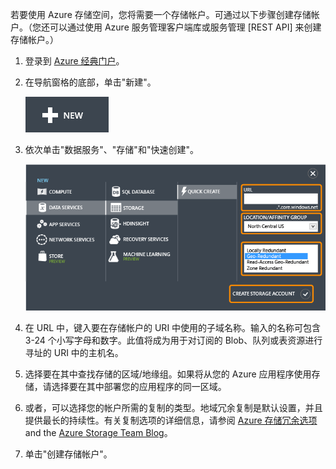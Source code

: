 若要使用 Azure 存储空间，您将需要一个存储帐户。可通过以下步骤创建存储帐户。（您还可以通过使用 Azure 服务管理客户端库或服务管理 [REST API] 来创建存储帐户。）

1.  登录到 [Azure 经典门户]。

2.  在导航窗格的底部，单击"新建"。

	![+new][plus-new]

3.  依次单击"数据服务"、"存储"和"快速创建"。

	![快速创建对话框 ][quick-create-storage]

4.  在 URL 中，键入要在存储帐户的 URI 中使用的子域名称。输入的名称可包含 3-24 个小写字母和数字。此值将成为用于对订阅的 Blob、队列或表资源进行寻址的 URI 中的主机名。

5.  选择要在其中查找存储的区域/地缘组。如果将从您的 Azure 应用程序使用存储，请选择要在其中部署您的应用程序的同一区域。

6. 或者，可以选择您的帐户所需的复制的类型。地域冗余复制是默认设置，并且提供最长的持续性。有关复制选项的详细信息，请参阅 [Azure 存储冗余选项](http://msdn.microsoft.com/zh-cn/library/azure/dn727290.aspx) and the [Azure Storage Team Blog](http://blogs.msdn.com/b/windowsazurestorage)。

6.  单击"创建存储帐户"。

[使用 REST API]: http://msdn.microsoft.com/zh-cn/library/windowsazure/hh264518.aspx
[Azure 经典门户]: http://manage.windowsazure.cn
[plus-new]: ./media/create-storage-account/plus-new.png
[quick-create-storage]: ./media/create-storage-account/quick-storage-2.png
<!--HONumber=41-->
